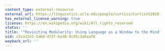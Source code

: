 ```yaml
---
content_type: external-resource
external_url: https://linguistics.ucla.edu/people/curtiss/Curtiss%202013%20Revisiting%20Modularity.pdf
has_external_license_warning: true
license: https://en.wikipedia.org/wiki/All_rights_reserved
status: ''
title: '"Revisiting Modularity: Using Language as a Window to the Mind" (PDF)'
uid: c5ca12e5-5a60-4727-ba38-0c95c3a6eaf8
wayback_url: ''
---
```


